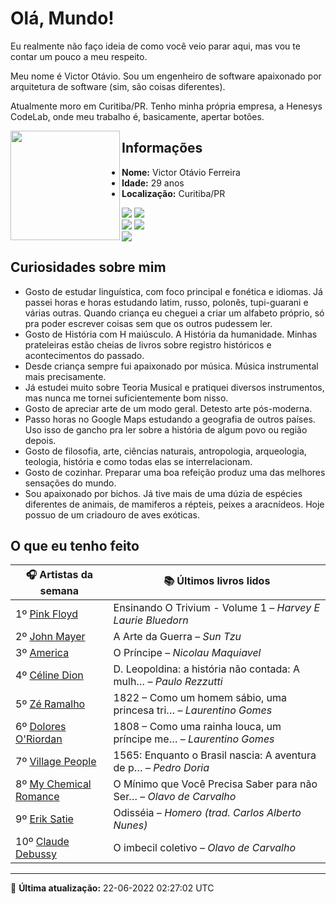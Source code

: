 # Olá, Mundo!

Eu realmente não faço ideia de como você veio parar aqui, mas vou te contar um pouco a meu respeito.

Meu nome é Victor Otávio. Sou um engenheiro de software apaixonado por arquitetura de software (sim, são coisas diferentes).

Atualmente moro em Curitiba/PR. Tenho minha própria empresa, a Henesys CodeLab, onde meu trabalho é, basicamente, apertar botões.

<img align="left" src="https://github.com/vctrtvfrrr/vctrtvfrrr/raw/master/octocat.png" alt="" width="175" />

## Informações

- **Nome:** Victor Otávio Ferreira
- **Idade:** 29 anos
- **Localização:** Curitiba/PR

[![](https://img.shields.io/badge/LinkedIn-victorotavio-blue)](https://www.linkedin.com/in/victorotavio/) [![](https://img.shields.io/badge/Twitter-@vctrtvfrrr-blue)](https://twitter.com/vctrtvfrrr)  
[![](https://img.shields.io/badge/GitHub-vctrtvfrrr-24292e)](https://github.com/vctrtvfrrr) [![](https://img.shields.io/badge/GitLab-vctrtvfrrr-ec5d16)](https://gitlab.com/vctrtvfrrr)  
[![](https://img.shields.io/badge/Email-victor@otavioferreira.com.br-red)](mailto:victor@otavioferreira.com.br)  

## Curiosidades sobre mim

-   Gosto de estudar linguística, com foco principal e fonética e idiomas. Já passei horas e horas estudando latim, russo, polonês, tupi-guarani e várias outras. Quando criança eu cheguei a criar um alfabeto próprio, só pra poder escrever coisas sem que os outros pudessem ler.
-   Gosto de História com H maiúsculo. A História da humanidade. Minhas prateleiras estão cheias de livros sobre registro históricos e acontecimentos do passado.
-   Desde criança sempre fui apaixonado por música. Música instrumental mais precisamente.
-   Já estudei muito sobre Teoria Musical e pratiquei diversos instrumentos, mas nunca me tornei suficientemente bom nisso.
-   Gosto de apreciar arte de um modo geral. Detesto arte pós-moderna.
-   Passo horas no Google Maps estudando a geografia de outros países. Uso isso de gancho pra ler sobre a história de algum povo ou região depois.
-   Gosto de filosofia, arte, ciências naturais, antropologia, arqueologia, teologia, história e como todas elas se interrelacionam.
-   Gosto de cozinhar. Preparar uma boa refeição produz uma das melhores sensações do mundo.
-   Sou apaixonado por bichos. Já tive mais de uma dúzia de espécies diferentes de animais, de mamiferos a répteis, peixes a aracnídeos. Hoje possuo de um criadouro de aves exóticas.


## O que eu tenho feito

|                          🎧 Artistas da semana                          |                      📚 Últimos livros lidos                      |
|-------------------------------------------------------------------------|-------------------------------------------------------------------|
| 1º [Pink Floyd](https://www.last.fm/music/Pink+Floyd)                   | Ensinando O Trivium - Volume 1	–	_Harvey E Laurie Bluedorn_         |
| 2º [John Mayer](https://www.last.fm/music/John+Mayer)                   | A Arte da Guerra	–	_Sun Tzu_                                        |
| 3º [America](https://www.last.fm/music/America)                         | O Príncipe	–	_Nicolau Maquiavel_                                    |
| 4º [Céline Dion](https://www.last.fm/music/C%C3%A9line+Dion)            | D. Leopoldina: a história não contada: A mulh…	–	_Paulo Rezzutti_   |
| 5º [Zé Ramalho](https://www.last.fm/music/Z%C3%A9+Ramalho)              | 1822 – Como um homem sábio, uma princesa tri…	–	_Laurentino Gomes_  |
| 6º [Dolores O'Riordan](https://www.last.fm/music/Dolores+O%27Riordan)   | 1808 – Como uma rainha louca, um príncipe me…	–	_Laurentino Gomes_  |
| 7º [Village People](https://www.last.fm/music/Village+People)           | 1565: Enquanto o Brasil nascia: A aventura de p…	–	_Pedro Doria_    |
| 8º [My Chemical Romance](https://www.last.fm/music/My+Chemical+Romance) | O Mínimo que Você Precisa Saber para não Ser…	–	_Olavo de Carvalho_ |
| 9º [Erik Satie](https://www.last.fm/music/Erik+Satie)                   | Odisséia	–	_Homero (trad. Carlos Alberto Nunes)_                    |
| 10º [Claude Debussy](https://www.last.fm/music/Claude+Debussy)          | O imbecil coletivo	–	_Olavo de Carvalho_                            |


---

🚀 **Última atualização:** 22-06-2022 02:27:02 UTC